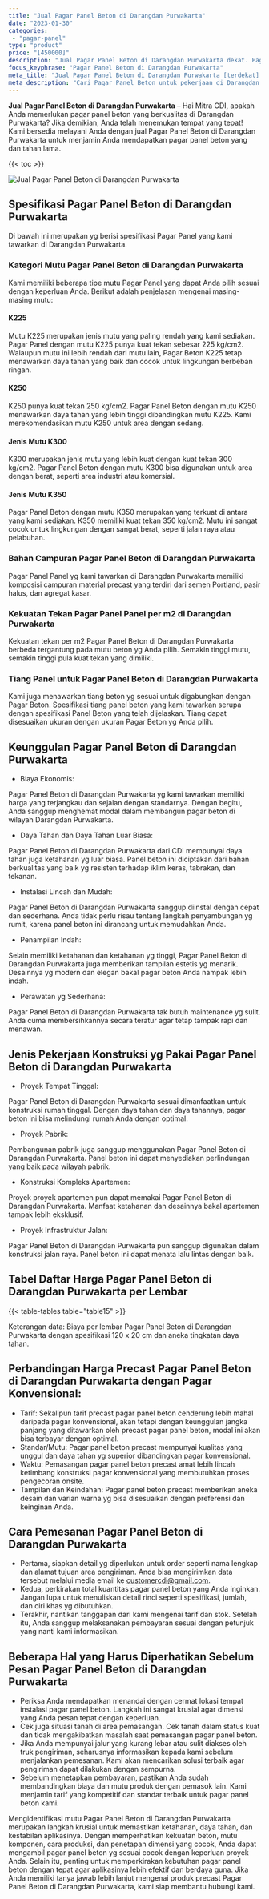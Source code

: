 ```yaml
---
title: "Jual Pagar Panel Beton di Darangdan Purwakarta"
date: "2023-01-30"
categories:
 - "pagar-panel"
type: "product"
price: "[450000]"
description: "Jual Pagar Panel Beton di Darangdan Purwakarta dekat. Pagar Panel Beton ini umumnya diaplikasikan dalam project pembangunan sebagai pembatas area yang kuat dan tahan lama. Silakan kontak kami untuk keterangan lebih lanjut."
focus_keyphrase: "Pagar Panel Beton di Darangdan Purwakarta"
meta_title: "Jual Pagar Panel Beton di Darangdan Purwakarta [terdekat] - CDI"
meta_description: "Cari Pagar Panel Beton untuk pekerjaan di Darangdan Purwakarta? Kami memiliki Pagar Panel Beton yang berkualitas untuk pagar lahan. Segera dapatkan penawaran terbaik sekarang."
---
```


**Jual Pagar Panel Beton di Darangdan Purwakarta** – Hai Mitra CDI, apakah Anda memerlukan pagar panel beton yang berkualitas di Darangdan Purwakarta? Jika demikian, Anda telah menemukan tempat yang tepat! Kami bersedia melayani Anda dengan jual Pagar Panel Beton di Darangdan Purwakarta untuk menjamin Anda mendapatkan pagar panel beton yang dan tahan lama.

{{< toc >}}

![Jual Pagar Panel Beton di Darangdan Purwakarta](/images/pagar-panel/pagar-panel-21.jpg)

## Spesifikasi Pagar Panel Beton di Darangdan Purwakarta

Di bawah ini merupakan yg berisi spesifikasi Pagar Panel yang kami tawarkan di Darangdan Purwakarta.

### Kategori Mutu Pagar Panel Beton di Darangdan Purwakarta

Kami memiliki beberapa tipe mutu Pagar Panel yang dapat Anda pilih sesuai dengan keperluan Anda. Berikut adalah penjelasan mengenai masing-masing mutu:

#### K225

Mutu K225 merupakan jenis mutu yang paling rendah yang kami sediakan. Pagar Panel dengan mutu K225 punya kuat tekan sebesar 225 kg/cm2. Walaupun mutu ini lebih rendah dari mutu lain, Pagar Beton K225 tetap menawarkan daya tahan yang baik dan cocok untuk lingkungan berbeban ringan.

#### K250

K250 punya kuat tekan 250 kg/cm2. Pagar Panel Beton dengan mutu K250 menawarkan daya tahan yang lebih tinggi dibandingkan mutu K225. Kami merekomendasikan mutu K250 untuk area dengan sedang.

#### Jenis Mutu K300

K300 merupakan jenis mutu yang lebih kuat dengan kuat tekan 300 kg/cm2. Pagar Panel Beton dengan mutu K300 bisa digunakan untuk area dengan berat, seperti area industri atau komersial.

#### Jenis Mutu K350

Pagar Panel Beton dengan mutu K350 merupakan yang terkuat di antara yang kami sediakan. K350 memiliki kuat tekan 350 kg/cm2. Mutu ini sangat cocok untuk lingkungan dengan sangat berat, seperti jalan raya atau pelabuhan.

### Bahan Campuran Pagar Panel Beton di Darangdan Purwakarta

Pagar Panel Panel yg kami tawarkan di Darangdan Purwakarta memiliki komposisi campuran material precast yang terdiri dari semen Portland, pasir halus, dan agregat kasar.

### Kekuatan Tekan Pagar Panel Panel per m2 di Darangdan Purwakarta

Kekuatan tekan per m2 Pagar Panel Beton di Darangdan Purwakarta berbeda tergantung pada mutu beton yg Anda pilih. Semakin tinggi mutu, semakin tinggi pula kuat tekan yang dimiliki.

### Tiang Panel untuk Pagar Panel Beton di Darangdan Purwakarta

Kami juga menawarkan tiang beton yg sesuai untuk digabungkan dengan Pagar Beton. Spesifikasi tiang panel beton yang kami tawarkan serupa dengan spesifikasi Panel Beton yang telah dijelaskan. Tiang dapat disesuaikan ukuran dengan ukuran Pagar Beton yg Anda pilih.

## Keunggulan Pagar Panel Beton di Darangdan Purwakarta

*   Biaya Ekonomis:

Pagar Panel Beton di Darangdan Purwakarta yg kami tawarkan memiliki harga yang terjangkau dan sejalan dengan standarnya. Dengan begitu, Anda sanggup menghemat modal dalam membangun pagar beton di wilayah Darangdan Purwakarta.
*   Daya Tahan dan Daya Tahan Luar Biasa:

Pagar Panel Beton di Darangdan Purwakarta dari CDI mempunyai daya tahan juga ketahanan yg luar biasa. Panel beton ini diciptakan dari bahan berkualitas yang baik yg resisten terhadap iklim keras, tabrakan, dan tekanan.
*   Instalasi Lincah dan Mudah:

Pagar Panel Beton di Darangdan Purwakarta sanggup diinstal dengan cepat dan sederhana. Anda tidak perlu risau tentang langkah penyambungan yg rumit, karena panel beton ini dirancang untuk memudahkan Anda.
*   Penampilan Indah:

Selain memiliki ketahanan dan ketahanan yg tinggi, Pagar Panel Beton di Darangdan Purwakarta juga memberikan tampilan estetis yg menarik. Desainnya yg modern dan elegan bakal pagar beton Anda nampak lebih indah.
*   Perawatan yg Sederhana:

Pagar Panel Beton di Darangdan Purwakarta tak butuh maintenance yg sulit. Anda cuma membersihkannya secara teratur agar tetap tampak rapi dan menawan.

## Jenis Pekerjaan Konstruksi yg Pakai Pagar Panel Beton di Darangdan Purwakarta

*   Proyek Tempat Tinggal:

Pagar Panel Beton di Darangdan Purwakarta sesuai dimanfaatkan untuk konstruksi rumah tinggal. Dengan daya tahan dan daya tahannya, pagar beton ini bisa melindungi rumah Anda dengan optimal.
*   Proyek Pabrik:

Pembangunan pabrik juga sanggup menggunakan Pagar Panel Beton di Darangdan Purwakarta. Panel beton ini dapat menyediakan perlindungan yang baik pada wilayah pabrik.
*   Konstruksi Kompleks Apartemen:

Proyek proyek apartemen pun dapat memakai Pagar Panel Beton di Darangdan Purwakarta. Manfaat ketahanan dan desainnya bakal apartemen tampak lebih eksklusif.
*   Proyek Infrastruktur Jalan:

Pagar Panel Beton di Darangdan Purwakarta pun sanggup digunakan dalam konstruksi jalan raya. Panel beton ini dapat menata lalu lintas dengan baik.

## Tabel Daftar Harga Pagar Panel Beton di Darangdan Purwakarta per Lembar

{{< table-tables table="table15" >}}

Keterangan data: Biaya per lembar Pagar Panel Beton di Darangdan Purwakarta dengan spesifikasi 120 x 20 cm dan aneka tingkatan daya tahan.

## Perbandingan Harga Precast Pagar Panel Beton di Darangdan Purwakarta dengan Pagar Konvensional:

*   Tarif: Sekalipun tarif precast pagar panel beton cenderung lebih mahal daripada pagar konvensional, akan tetapi dengan keunggulan jangka panjang yang ditawarkan oleh precast pagar panel beton, modal ini akan bisa terbayar dengan optimal.
*   Standar/Mutu: Pagar panel beton precast mempunyai kualitas yang unggul dan daya tahan yg superior dibandingkan pagar konvensional.
*   Waktu: Pemasangan pagar panel beton precast amat lebih lincah ketimbang konstruksi pagar konvensional yang membutuhkan proses pengecoran onsite.
*   Tampilan dan Keindahan: Pagar panel beton precast memberikan aneka desain dan varian warna yg bisa disesuaikan dengan preferensi dan keinginan Anda.

## Cara Pemesanan Pagar Panel Beton di Darangdan Purwakarta

*   Pertama, siapkan detail yg diperlukan untuk order seperti nama lengkap dan alamat tujuan area pengiriman. Anda bisa mengirimkan data tersebut melalui media email ke customercdi@gmail.com.
*   Kedua, perkirakan total kuantitas pagar panel beton yang Anda inginkan. Jangan lupa untuk menuliskan detail rinci seperti spesifikasi, jumlah, dan ciri khas yg dibutuhkan.
*   Terakhir, nantikan tanggapan dari kami mengenai tarif dan stok. Setelah itu, Anda sanggup melaksanakan pembayaran sesuai dengan petunjuk yang nanti kami informasikan.

## Beberapa Hal yang Harus Diperhatikan Sebelum Pesan Pagar Panel Beton di Darangdan Purwakarta

*   Periksa Anda mendapatkan menandai dengan cermat lokasi tempat instalasi pagar panel beton. Langkah ini sangat krusial agar dimensi yang Anda pesan tepat dengan keperluan.
*   Cek juga situasi tanah di area pemasangan. Cek tanah dalam status kuat dan tidak mengakibatkan masalah saat pemasangan pagar panel beton.
*   Jika Anda mempunyai jalur yang kurang lebar atau sulit diakses oleh truk pengiriman, seharusnya informasikan kepada kami sebelum menjalankan pemesanan. Kami akan mencarikan solusi terbaik agar pengiriman dapat dilakukan dengan sempurna.
*   Sebelum menetapkan pembayaran, pastikan Anda sudah membandingkan biaya dan mutu produk dengan pemasok lain. Kami menjamin tarif yang kompetitif dan standar terbaik untuk pagar panel beton kami.

Mengidentifikasi mutu Pagar Panel Beton di Darangdan Purwakarta merupakan langkah krusial untuk memastikan ketahanan, daya tahan, dan kestabilan aplikasinya. Dengan memperhatikan kekuatan beton, mutu komponen, cara produksi, dan penetapan dimensi yang cocok, Anda dapat mengambil pagar panel beton yg sesuai cocok dengan keperluan proyek Anda. Selain itu, penting untuk memperkirakan kebutuhan pagar panel beton dengan tepat agar aplikasinya lebih efektif dan berdaya guna. Jika Anda memiliki tanya jawab lebih lanjut mengenai produk precast Pagar Panel Beton di Darangdan Purwakarta, kami siap membantu hubungi kami.
